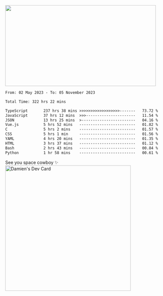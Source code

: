<img src="https://media.giphy.com/media/11KzOet1ElBDz2/giphy.gif" width="480" height="258" /> 

 <!--START_SECTION:waka-->

```txt
From: 02 May 2023 - To: 05 November 2023

Total Time: 322 hrs 22 mins

TypeScript       237 hrs 38 mins >>>>>>>>>>>>>>>>>>-------   73.72 %
JavaScript       37 hrs 12 mins  >>>----------------------   11.54 %
JSON             13 hrs 25 mins  >------------------------   04.16 %
Vue.js           5 hrs 52 mins   -------------------------   01.82 %
C                5 hrs 2 mins    -------------------------   01.57 %
CSS              5 hrs 1 min     -------------------------   01.56 %
YAML             4 hrs 20 mins   -------------------------   01.35 %
HTML             3 hrs 37 mins   -------------------------   01.12 %
Bash             2 hrs 43 mins   -------------------------   00.84 %
Python           1 hr 58 mins    -------------------------   00.61 %
```

<!--END_SECTION:waka-->
 
 
 <!--
 <p align="center">
           <img src="https://wakatime.com/share/@b21fb822-1b1e-4a56-b3ac-d647f03795fd/3d8fc332-54a6-4d29-9469-965955d6e018.svg"/>
 </p>
 <p align="center">
  <img src="https://wakatime.com/share/@b21fb822-1b1e-4a56-b3ac-d647f03795fd/5d7b153c-4137-40c1-8270-25e516f9619c.svg"/>
 </p>
 -->
See you space cowboy ✨ 
<a href="https://app.daily.dev/damienCrackito"><img src="https://api.daily.dev/devcards/bdfb4da438e94198b16fb9008a873e8e.png?r=ac3" width="400" alt="Damien's Dev Card"/></a>


 
